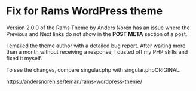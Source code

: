 # Fix for Rams WordPress theme

Version 2.0.0 of the Rams Theme by Anders Norén has an issue where the Previous and Next links do not show in the **POST META** section of a post.

I emailed the theme author with a detailed bug report. After waiting more than a month without receiving a response, I dusted off my PHP skills and fixed it myself.

To see the changes, compare singular.php with singular.phpORIGINAL.

https://andersnoren.se/teman/rams-wordpress-theme/
